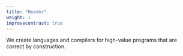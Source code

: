 ```yaml
---
title: "Header"
weight: 1
improvecontrast: true
---
```


We create languages and compilers for high-value programs that are correct
by construction.
